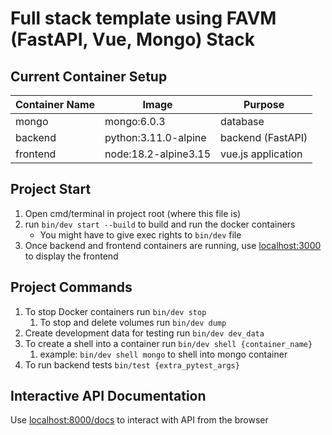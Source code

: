 # Full stack template using FAVM (FastAPI, Vue, Mongo) Stack

## Current Container Setup

| Container Name | Image                | Purpose            |
|----------------|----------------------|--------------------|
| mongo          | mongo:6.0.3          | database           |
| backend        | python:3.11.0-alpine | backend (FastAPI)  |              |
| frontend       | node:18.2-alpine3.15 | vue.js application |

## Project Start

1) Open cmd/terminal in project root (where this file is)
2) run `bin/dev start --build` to build and run the docker containers
    * You might have to give exec rights to `bin/dev` file
3) Once backend and frontend containers are running, use [localhost:3000](http://localhost:3000) to display the frontend

## Project Commands

1) To stop Docker containers run `bin/dev stop`
    1) To stop and delete volumes run `bin/dev dump`
2) Create development data for testing run `bin/dev dev_data`
3) To create a shell into a container run `bin/dev shell {container_name}`
    1) example: `bin/dev shell mongo` to shell into mongo container
4) To run backend tests `bin/test {extra_pytest_args}`

## Interactive API Documentation

Use [localhost:8000/docs](http://localhost:8000/docs) to interact with API from the browser
